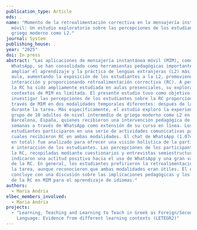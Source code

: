 ```yaml
---
publication_type: Article
eds: .
name: "Momento de la retroalimentación correctiva en la mensajería instantánea
  móvil: Un estudio exploratorio sobre las percepciones de los estudiantes de
  griego moderno como L2."
journal: System
publishing_house: .
year: "2025"
doi: In press
abstract: "Las aplicaciones de mensajería instantánea móvil (MIM), como
  WhatsApp, se han consolidado como herramientas pedagógicas importantes para
  ampliar el aprendizaje y la práctica de lenguas extranjeras (L2) más allá del
  aula, aumentando la exposición de los estudiantes a la L2, promoviendo la
  interacción y proporcionando retroalimentación correctiva (RC). A pesar de que
  la RC ha sido ampliamente estudiada en aulas presenciales, su exploración en
  contextos de MIM es limitada. El presente estudio tuvo como objetivo
  investigar las percepciones de los estudiantes sobre la RC proporcionada a
  través de MIM en dos modalidades temporales diferentes: después de la tarea y
  durante la tarea. Más específicamente, el estudio exploró la experiencia de un
  grupo de 10 adultos de nivel intermedio de griego moderno como L2 en
  Barcelona, España, quienes recibieron una intervención pedagógica de cinco
  semanas a través de WhatsApp como extensión de su curso en línea. Los
  estudiantes participaron en una serie de actividades comunicativas para las
  cuales recibieron RC en ambas modalidades. El chat de WhatsApp (1.074 mensajes
  en total) fue analizado para ofrecer una visión holística de la participación
  e interacción de los estudiantes. Las percepciones de los participantes sobre
  la RC, recopiladas mediante cuestionarios y entrevistas semiestructuradas,
  indicaron una actitud positiva hacia el uso de WhatsApp y una gran valoración
  de la RC. En general, los estudiantes prefirieron la retroalimentación durante
  la tarea, aunque reconocieron que ambas modalidades eran útiles. El estudio
  concluye con una discusión sobre las implicaciones pedagógicas y los desafíos
  de la RC en MIM para el aprendizaje de idiomas."
authors:
  - Maria Andria
elbec_members_involved:
  - Maria Andria
projects:
  - "Learning, Teaching and Learning to Teach in Greek as Foreign/Second
    Language: Evidence from different learning contexts (LETEGR2)"
---
```

